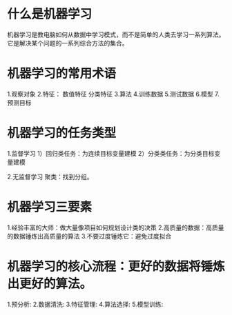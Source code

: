 # 什么是机器学习
  机器学习是教电脑如何从数据中学习模式，而不是简单的人类去学习一系列算法。它是解决某个问题的一系列综合方法的集合。

# 机器学习的常用术语
1.观察对象
2.特征：
  数值特征
  分类特征
3.算法
4.训练数据
5.测试数据
6.模型
7.预测目标

# 机器学习的任务类型

1.监督学习
  1）回归类任务：为连续目标变量建模
  2）分类类任务：为分类目标变量建模

2.无监督学习
  聚类：找到分组。

# 机器学习三要素
1.经验丰富的大师：做大量像项目如何规划设计类的决策
2.高质量的数据：高质量的数据锤炼出高质量的算法
3.不要过度锤炼它：避免过度拟合

# 机器学习的核心流程：更好的数据将锤炼出更好的算法。

1.预分析:
2.数据清洗:
3.特征管理:
4.算法选择:
5.模型训练:
